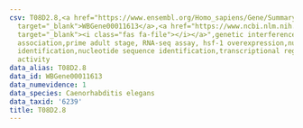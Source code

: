 ```yaml
---
csv: T08D2.8,<a href="https://www.ensembl.org/Homo_sapiens/Gene/Summary?db=core;g=WBGene00011613"
  target="_blank">WBGene00011613</a>,<a href="https://www.ncbi.nlm.nih.gov/pubmed/30894454"
  target="_blank"><i class="fas fa-file"></i></a>",genetic interference,functional
  association,prime adult stage, RNA-seq assay, hsf-1 overexpression,nucleotide sequence
  identification,nucleotide sequence identification,transcriptional regulation,down-regulates
  activity
data_alias: T08D2.8
data_id: WBGene00011613
data_numevidence: 1
data_species: Caenorhabditis elegans
data_taxid: '6239'
title: T08D2.8
---
```

